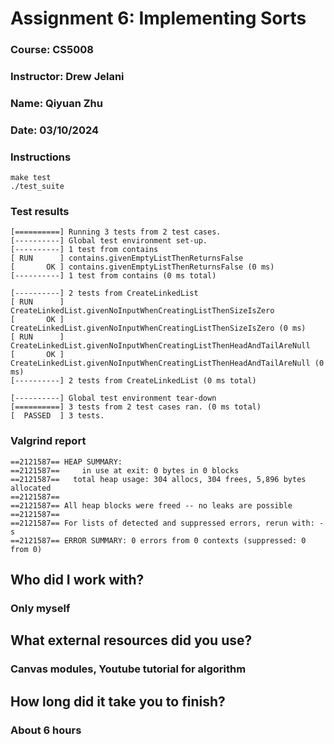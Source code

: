 # Assignment 6: Implementing Sorts
### Course: CS5008
### Instructor: Drew Jelani 
### Name: Qiyuan Zhu
### Date: 03/10/2024

### Instructions
```
make test
./test_suite
```
### Test results
```
[==========] Running 3 tests from 2 test cases.
[----------] Global test environment set-up.
[----------] 1 test from contains
[ RUN      ] contains.givenEmptyListThenReturnsFalse
[       OK ] contains.givenEmptyListThenReturnsFalse (0 ms)
[----------] 1 test from contains (0 ms total)

[----------] 2 tests from CreateLinkedList
[ RUN      ] CreateLinkedList.givenNoInputWhenCreatingListThenSizeIsZero
[       OK ] CreateLinkedList.givenNoInputWhenCreatingListThenSizeIsZero (0 ms)
[ RUN      ] CreateLinkedList.givenNoInputWhenCreatingListThenHeadAndTailAreNull
[       OK ] CreateLinkedList.givenNoInputWhenCreatingListThenHeadAndTailAreNull (0 ms)
[----------] 2 tests from CreateLinkedList (0 ms total)

[----------] Global test environment tear-down
[==========] 3 tests from 2 test cases ran. (0 ms total)
[  PASSED  ] 3 tests.

```

### Valgrind report
```
==2121587== HEAP SUMMARY:
==2121587==     in use at exit: 0 bytes in 0 blocks
==2121587==   total heap usage: 304 allocs, 304 frees, 5,896 bytes allocated
==2121587== 
==2121587== All heap blocks were freed -- no leaks are possible
==2121587== 
==2121587== For lists of detected and suppressed errors, rerun with: -s
==2121587== ERROR SUMMARY: 0 errors from 0 contexts (suppressed: 0 from 0)
```

## Who did I work with?
### Only myself


## What external resources did you use?
### Canvas modules, Youtube tutorial for algorithm


## How long did it take you to finish?
### About 6 hours

